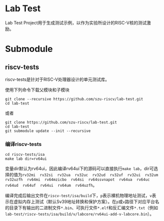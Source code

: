 # Lab Test
Lab Test Project用于生成测试示例，以作为实验所设计的RISC-V核的测试激励。

# Submodule

## riscv-tests

riscv-tests是针对于RISC-V处理器设计的单元测试库。

使用下列命令下载父模块和子模块
```
git clone --recursive https://github.com/szu-riscv/lab-test.git
cd lab-test
```

或者

```
git clone https://github.com/szu-riscv/lab-test.git
cd lab-test
git submodule update --init --recursive
```

### 编译riscv-tests
```
cd riscv-tests/isa
make lab dir=rv64ui
```
变量dir默认为rv64ui，因此编译rv64ui下的源码可以直接执行`make lab`，dir可选择的值为`rv32mi  rv32si  rv32ua  rv32uc  rv32ud  rv32uf  rv32ui  rv32um  rv32uzfh  rv64mi  rv64mzicbo  rv64si  rv64ssvnapot  rv64ua  rv64uc  rv64ud  rv64uf  rv64ui  rv64um  rv64uzfh`。

编译完成后输出文件在`riscv-test/isa/build`下，`p`表示裸机物理地址测试，`v`表示在虚拟内存上测试（默认Sv39地址转换和保护方案）。在`p`或`v`路径下对应平台名的目录下有输出的二进制文件`*.bin`、可执行文件`*.elf`和反汇编文件`*.txt`（例如`lab-test/riscv-tests/isa/build/v/labcore/rv64ui-add-v-labcore.bin`）。


